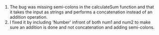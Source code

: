 1) The bug was missing semi-colons in the calculateSum function and that it takes the input as strings and performs a concatenation instead of an addition operation.
2) I fixed it by including 'Number' infront of both num1 and num2 to make sure an addition is done and not concatenation and adding semi-colons.